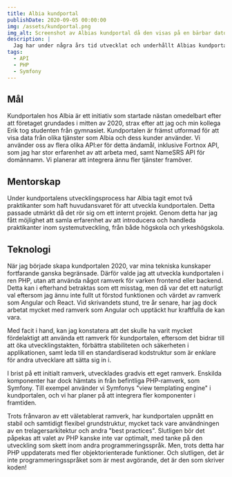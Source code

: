 ```yaml
---
title: Albia kundportal
publishDate: 2020-09-05 00:00:00
img: /assets/kundportal.png
img_alt: Screenshot av Albias kundportal då den visas på en bärbar dator
description: |
  Jag har under några års tid utvecklat och underhållt Albias kundportal vilken används för att låta kunder kunna se orderhistorik, fakturor, teknisk utrustning som köpts in via Albia samt hantera domännamn.
tags:
  - API
  - PHP
  - Symfony
---
```


## Mål

Kundportalen hos Albia är ett initiativ som startade nästan omedelbart efter att företaget grundades i mitten av 2020, strax efter att jag och min kollega Erik tog studenten från gymnasiet. Kundportalen är främst utformad för att visa data från olika tjänster som Albia och dess kunder använder. Vi använder oss av flera olika API:er för detta ändamål, inklusive Fortnox API, som jag har stor erfarenhet av att arbeta med, samt NameSRS API för domännamn. Vi planerar att integrera ännu fler tjänster framöver.

## Mentorskap

Under kundportalens utvecklingsprocess har Albia tagit emot två praktikanter som haft huvudansvaret för att utveckla kundportalen. Detta passade utmärkt då det rör sig om ett internt projekt. Genom detta har jag fått möjlighet att samla erfarenhet av att introducera och handleda praktikanter inom systemutveckling, från både högskola och yrkeshögskola.

## Teknologi

När jag började skapa kundportalen 2020, var mina tekniska kunskaper fortfarande ganska begränsade. Därför valde jag att utveckla kundportalen i ren PHP, utan att använda något ramverk för varken frontend eller backend. Detta kan i efterhand betraktas som ett misstag, men då var det ett naturligt val eftersom jag ännu inte fullt ut förstod funktionen och värdet av ramverk som Angular och React. Vid skrivandets stund, tre år senare, har jag dock arbetat mycket med ramverk som Angular och upptäckt hur kraftfulla de kan vara.

Med facit i hand, kan jag konstatera att det skulle ha varit mycket fördelaktigt att använda ett ramverk för kundportalen, eftersom det bidrar till att öka utvecklingstakten, förbättra stabiliteten och säkerheten i applikationen, samt leda till en standardiserad kodstruktur som är enklare för andra utvecklare att sätta sig in i.

I brist på ett initialt ramverk, utvecklades gradvis ett eget ramverk. Enskilda komponenter har dock hämtats in från befintliga PHP-ramverk, som Symfony. Till exempel använder vi Symfonys "view templating engine" i kundportalen, och vi har planer på att integrera fler komponenter i framtiden. 

Trots frånvaron av ett väletablerat ramverk, har kundportalen uppnått en stabil och samtidigt flexibel grundstruktur, mycket tack vare användningen av en trelagersarkitektur och andra "best practices". Slutligen bör det påpekas att valet av PHP kanske inte var optimalt, med tanke på den utveckling som skett inom andra programmeringsspråk. Men, trots detta har PHP uppdaterats med fler objektorienterade funktioner. Och slutligen, det är inte programmeringsspråket som är mest avgörande, det är den som skriver koden! 